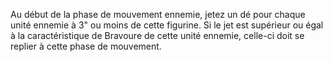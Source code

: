 Au début de la phase de mouvement ennemie, jetez un dé pour chaque unité ennemie à 3" ou moins de cette figurine. Si le jet est supérieur ou égal à la caractéristique de Bravoure de cette unité ennemie, celle-ci doit se replier à cette phase de mouvement. 